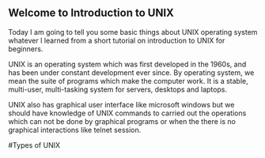 ## Welcome to Introduction to UNIX 

  Today I am going to tell you some basic things about UNIX operating system whatever I learned from a short tutorial on introduction to UNIX for beginners.
  
  UNIX is an operating system which was first developed in the 1960s, and has been under constant development ever since. By operating system, we mean the suite of programs which make the computer work. It is a stable, multi-user, multi-tasking system for servers, desktops and laptops. 
  
  UNIX also has graphical user interface like microsoft windows but we should have knowledge of UNIX commands to carried out the operations which can not be done by graphical programs or when the there is no graphical interactions like telnet session.

#Types of UNIX

